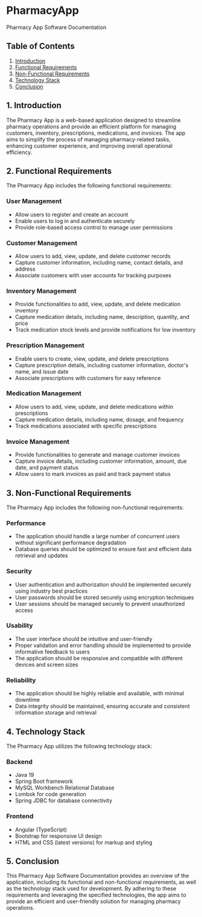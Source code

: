 # PharmacyApp

Pharmacy App Software Documentation

## Table of Contents
1. [Introduction](#introduction)
2. [Functional Requirements](#functional-requirements)
3. [Non-Functional Requirements](#non-functional-requirements)
4. [Technology Stack](#technology-stack)
5. [Conclusion](#conclusion)

## 1. Introduction
The Pharmacy App is a web-based application designed to streamline pharmacy operations and provide an efficient platform for managing customers, inventory, prescriptions, medications, and invoices. The app aims to simplify the process of managing pharmacy-related tasks, enhancing customer experience, and improving overall operational efficiency.

## 2. Functional Requirements
The Pharmacy App includes the following functional requirements:

### User Management
- Allow users to register and create an account
- Enable users to log in and authenticate securely
- Provide role-based access control to manage user permissions

### Customer Management
- Allow users to add, view, update, and delete customer records
- Capture customer information, including name, contact details, and address
- Associate customers with user accounts for tracking purposes

### Inventory Management
- Provide functionalities to add, view, update, and delete medication inventory
- Capture medication details, including name, description, quantity, and price
- Track medication stock levels and provide notifications for low inventory

### Prescription Management
- Enable users to create, view, update, and delete prescriptions
- Capture prescription details, including customer information, doctor's name, and issue date
- Associate prescriptions with customers for easy reference

### Medication Management
- Allow users to add, view, update, and delete medications within prescriptions
- Capture medication details, including name, dosage, and frequency
- Track medications associated with specific prescriptions

### Invoice Management
- Provide functionalities to generate and manage customer invoices
- Capture invoice details, including customer information, amount, due date, and payment status
- Allow users to mark invoices as paid and track payment status

## 3. Non-Functional Requirements
The Pharmacy App includes the following non-functional requirements:

### Performance
- The application should handle a large number of concurrent users without significant performance degradation
- Database queries should be optimized to ensure fast and efficient data retrieval and updates

### Security
- User authentication and authorization should be implemented securely using industry best practices
- User passwords should be stored securely using encryption techniques
- User sessions should be managed securely to prevent unauthorized access

### Usability
- The user interface should be intuitive and user-friendly
- Proper validation and error handling should be implemented to provide informative feedback to users
- The application should be responsive and compatible with different devices and screen sizes

### Reliability
- The application should be highly reliable and available, with minimal downtime
- Data integrity should be maintained, ensuring accurate and consistent information storage and retrieval

## 4. Technology Stack
The Pharmacy App utilizes the following technology stack:

### Backend
- Java 19
- Spring Boot framework
- MySQL Workbench Relational Database
- Lombok for code generation
- Spring JDBC for database connectivity

### Frontend
- Angular (TypeScript)
- Bootstrap for responsive UI design
- HTML and CSS (latest versions) for markup and styling

## 5. Conclusion
This Pharmacy App Software Documentation provides an overview of the application, including its functional and non-functional requirements, as well as the technology stack used for development. By adhering to these requirements and leveraging the specified technologies, the app aims to provide an efficient and user-friendly solution for managing pharmacy operations.


